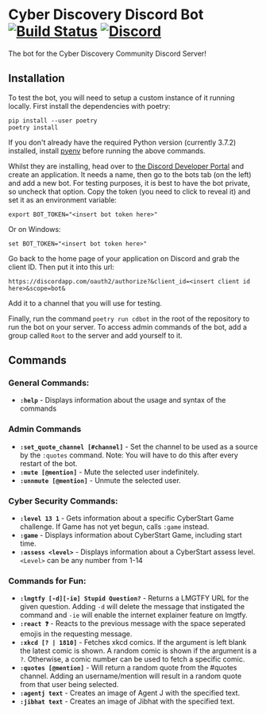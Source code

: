 # Cyber Discovery Discord Bot [![Build Status](https://dev.azure.com/cyberdiscovery/Cyber%20Discovery%20Discord%20Bot/_apis/build/status/Cyber%20Discovery%20Discord%20Bot?branchName=master)](https://dev.azure.com/cyberdiscovery/Cyber%20Discovery%20Discord%20Bot/_build/latest?definitionId=2&branchName=master) [![Discord](https://discordapp.com/api/guilds/409851296116375565/embed.png)](https://discord.gg/AQPh34Y)
The bot for the Cyber Discovery Community Discord Server!

## Installation
To test the bot, you will need to setup a custom instance of it running locally. First install the dependencies with poetry:
```
pip install --user poetry
poetry install
```
If you don't already have the required Python version (currently 3.7.2) installed, install [pyenv](https://github.com/pyenv/pyenv) before running the above commands.

Whilst they are installing, head over to [the Discord Developer Portal](https://discordapp.com/developers/applications/) and create an application.
It needs a name, then go to the bots tab (on the left) and add a new bot. For testing purposes, it is best to have the bot private, so uncheck that option.
Copy the token (you need to click to reveal it) and set it as an environment variable:
```
export BOT_TOKEN="<insert bot token here>"
```
Or on Windows:
```
set BOT_TOKEN="<insert bot token here>"
```
Go back to the home page of your application on Discord and grab the client ID. Then put it into this url:
```
https://discordapp.com/oauth2/authorize?&client_id=<insert client id here>&scope=bot&
```

Add it to a channel that you will use for testing.

Finally, run the command `poetry run cdbot` in the root of the repository to run the bot on your server. To access admin commands of the bot, add a group called `Root` to the server and add yourself to it.


## Commands
### General Commands:
* **`:help`** - Displays information about the usage and syntax of the commands

### Admin Commands
* **`:set_quote_channel [#channel]`** - Set the channel to be used as a source by the `:quotes` command. Note: You will have to do this after every restart of the bot.
* **`:mute [@mention]`** - Mute the selected user indefinitely.
* **`:unnmute [@mention]`** - Unmute the selected user.

### Cyber Security Commands:
* **`:level 13 1`** - Gets information about a specific CyberStart Game challenge. If Game has not yet begun, calls `:game` instead.
* **`:game`** - Displays information about CyberStart Game, including start time.
* **`:assess <level>`** - Displays information about a CyberStart assess level. `<Level>` can be any number from 1-14

### Commands for Fun:
* **`:lmgtfy [-d][-ie] Stupid Question?`** - Returns a LMGTFY URL for the given question.  Adding `-d` will delete the message that instigated the command and `-ie` will enable the internet explainer feature on lmgtfy.
* **`:react ❓`** - Reacts to the previous message with the space seperated emojis in the requesting message.
* **`:xkcd [? | 1810]`** - Fetches xkcd comics. If the argument is left blank the latest comic is shown.  A random comic is shown if the argument is a `?`.  Otherwise, a comic number can be used to fetch a specific comic.
* **`:quotes [@mention]`** - Will return a random quote from the #quotes channel. Adding an username/mention will result in a random quote from that user being selected.
* **`:agentj text`** - Creates an image of Agent J with the specified text.
* **`:jibhat text`** - Creates an image of Jibhat with the specified text.
